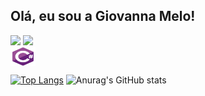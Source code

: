 ## Olá, eu sou a Giovanna Melo!
<div>
  <a href="https://www.linkedin.com/in/giovanna-da-silva-melo-40112922a/" target="_blank"><img src="https://img.shields.io/badge/-LinkedIn-%230077B5?style=for-the-badge&logo=linkedin&logoColor=white" target="_blank"></a> 
  <a href = "mailto:gio.s.melo@gmail.com"><img src="https://img.shields.io/badge/-Gmail-%23333?style=for-the-badge&logo=gmail&logoColor=white" target="_blank"></a>
</div>

<div>
   <img align="center" alt="Rafa-Csharp" height="30" width="40" src="https://raw.githubusercontent.com/devicons/devicon/master/icons/csharp/csharp-original.svg">
</div>


   [![Top Langs](https://github-readme-stats.vercel.app/api/top-langs/?username=gimelow&layout=compact&theme=nightowl)](https://github.com/anuraghazra/github-readme-stats)
   ![Anurag's GitHub stats](https://github-readme-stats.vercel.app/api?username=gimelow&show_icons=true&theme=nightowl)

